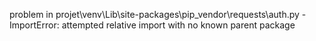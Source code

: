 problem in projet\venv\Lib\site-packages\pip\_vendor\requests\auth.py - ImportError: attempted relative import with no known parent package

